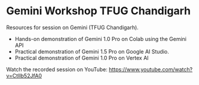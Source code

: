 # Gemini Workshop TFUG Chandigarh
Resources for session on Gemini (TFUG Chandigarh).

- Hands-on demonstration of Gemini 1.0 Pro on Colab using the Gemini API
- Practical demonstration of Gemini 1.5 Pro on Google AI Studio.
- Practical demonstration of Gemini 1.0 Pro on Vertex AI
  
Watch the recorded session on YouTube:
https://www.youtube.com/watch?v=CtlIb52JfA0






